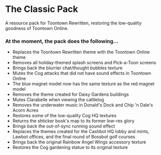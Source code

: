 # The Classic Pack
 A resource pack for Toontown Rewritten, restoring the low-quality goodness of Toontown Online.

### At the moment, the pack does the following...
- Replaces the Toontown Rewritten theme with the Toontown Online theme
- Removes all holiday-themed splash screens and Pick-a-Toon screens
- Brings back the blurrier chat/thought bubbles texture
- Mutes the Cog attacks that did not have sound effects in Toontown Online
- The blue magnet model now has the same texture as the red magnet model
- Removes the theme created for Daisy Gardens buildings
- Mutes Clarabelle when viewing the cattlelog
- Removes the underwater music in Donald's Dock and Chip 'n Dale's Acorn Acres
- Restores some of the low-quality Cog HQ textures
- Returns the shticker book's map to its former low-res glory
- Brings back the out-of-sync running sound effect
- Replaces the themes created for the Cashbot HQ lobby and mints, Lawbot offices, and the final round of Bossbot golf courses
- Brings back the original Rainbow Angel Wings accessory texture
- Restores the Cog gardening statue to its original texture

